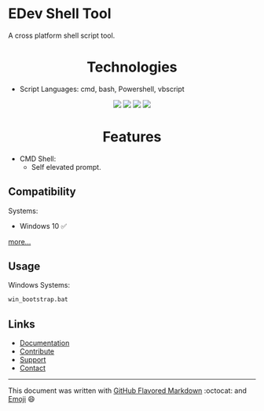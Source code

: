 # EDev Shell Tool

A cross platform shell script tool.

<h1 align="center">Technologies</h1>

* Script Languages: cmd, bash, Powershell, vbscript

<p align="center">
<a href="cmd"><img src="https://github.com/EnthDev/edevshelltool/raw/master/doc/shell-cmd-icon.png"></a>
<a href="bash"><img src="https://github.com/EnthDev/edevshelltool/raw/master/doc/shell-bash-icon.png"></a>
<a href="ps"><img src="https://github.com/EnthDev/edevshelltool/raw/master/doc/shell-ps-icon.png"></a>
<a href="vbs"><img src="https://github.com/EnthDev/edevshelltool/raw/master/doc/shell-vbs-icon.png"></a>
</p>

<h1 align="center">Features</h1>

* CMD Shell:
  * Self elevated prompt.

## Compatibility

Systems:
* Windows 10 :white_check_mark:

[more...](TODO.md#compatibility)

## Usage

Windows Systems:

```bat
win_bootstrap.bat
```

## Links
* [Documentation](https://github.com/EnthDev/edevshelltool/wiki)
* [Contribute](TODO.md)
* [Support](THANKS.md)
* [Contact](mailto:enthdev@outlook.com)

***

This document was written with [GitHub Flavored Markdown](https://guides.github.com/features/mastering-markdown/) :octocat: and [Emoji](http://www.webpagefx.com/tools/emoji-cheat-sheet/) :smile: